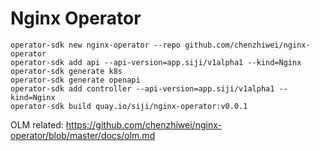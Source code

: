 # Nginx Operator

```
operator-sdk new nginx-operator --repo github.com/chenzhiwei/nginx-operator
operator-sdk add api --api-version=app.siji/v1alpha1 --kind=Nginx
operator-sdk generate k8s
operator-sdk generate openapi
operator-sdk add controller --api-version=app.siji/v1alpha1 --kind=Nginx
operator-sdk build quay.io/siji/nginx-operator:v0.0.1
```

OLM related: https://github.com/chenzhiwei/nginx-operator/blob/master/docs/olm.md
